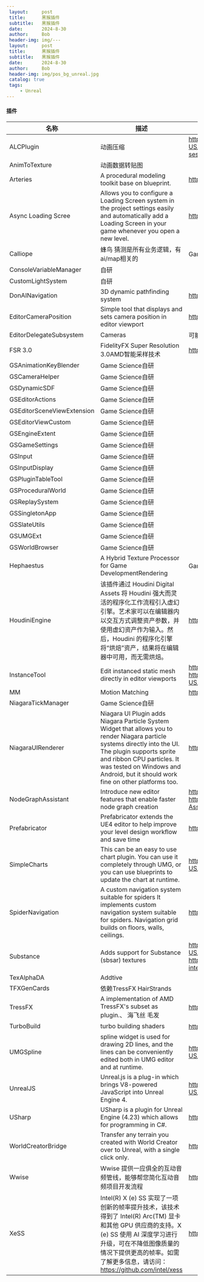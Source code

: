```yaml
---
 layout:     post
 title:      黑猴插件
 subtitle:   黑猴插件
 date:       2024-8-30
 author:     Bob
 header-img: img/---
 layout:     post
 title:      黑猴插件
 subtitle:   黑猴插件
 date:       2024-8-30
 author:     Bob
 header-img: img/pos_bg_unreal.jpg
 catalog: true
 tags:
     - Unreal
---
```


#### 插件

|名称|描述|来源|
| ------ | ------ | ------ |
|ALCPlugin|动画压缩|https://www.unrealengine.com/marketplace/en-US/product/animation-compression-library?sessionInvalidated=true|
|AnimToTexture|动画数据转贴图||https://github.com/Leroy231/AnimToTexture https://www.unrealengine.com/marketplace/en-US/product/city-sample|
|Arteries |A procedural modeling toolkit base on blueprint. |https://github.com/fullike/Arteries|
|Async Loading Scree|Allows you to configure a Loading Screen system in the project settings easily and automatically add a Loading Screen in your game whenever you open a new level.|https://github.com/truong-bui/AsyncLoadingScreen|
|Calliope|蜂鸟 猜测是所有业务逻辑，有ai/map相关的|Game Science自研
|ConsoleVariableManager|自研|
|CustomLightSystem|自研|
|DonAINavigation|3D dynamic pathfinding system|https://github.com/VSZue/DonAINavigation|
|EditorCameraPosition|Simple tool that displays and sets camera position in editor viewport|https://github.com/zompi2/EditorCameraPositionUE4|
|EditorDelegateSubsystem|Cameras|可能是自研|
|FSR 3.0|FidelityFX Super Resolution 3.0AMD智能采样技术|https://gpuopen.com/unreal-engine/|
|GSAnimationKeyBlender|Game Science自研|
|GSCameraHelper|Game Science自研|
|GSDynamicSDF|Game Science自研|
|GSEditorActions|Game Science自研|
|GSEditorSceneViewExtension|Game Science自研|
|GSEditorViewCustom|Game Science自研|
|GSEngineExtent|Game Science自研|
|GSGameSettings|Game Science自研|
|GSInput|Game Science自研|
|GSInputDisplay|Game Science自研|
|GSPluginTableTool|Game Science自研|
|GSProceduralWorld|Game Science自研|
|GSReplaySystem|Game Science自研|
|GSSingletonApp|Game Science自研|
|GSSlateUtils|Game Science自研|
|GSUMGExt|Game Science自研|
|GSWorldBrowser|Game Science自研|
|Hephaestus|A Hybrid Texture Processor for  Game DevelopmentRendering|Game Science自研|
|HoudiniEngine|该插件通过 Houdini Digital Assets 将 Houdini 强大而灵活的程序化工作流程引入虚幻引擎。艺术家可以在编辑器内以交互方式调整资产参数，并使用虚幻资产作为输入。然后，Houdini 的程序化引擎将“烘焙”资产，结果将在编辑器中可用，而无需烘焙。|https://github.com/sideeffects/HoudiniEngineForUnreal|
|InstanceTool|Edit instanced static mesh directly in editor viewports|https://github.com/marynate https://www.unrealengine.com/marketplace/en-US/product/instance-tool|
|MM|Motion Matching|https://www.filmstorm.net|
|NiagaraTickManager|Game Science自研|
|NiagaraUIRenderer|Niagara UI Plugin adds Niagara Particle System Widget that allows you to render Niagara particle systems directly into the UI. The plugin supports sprite and ribbon CPU particles. It was tested on Windows and Android, but it should work fine on other platforms too.|https://github.com/SourySK/NiagaraUIRenderer|
|NodeGraphAssistant|Introduce new editor features that enable faster node graph creation|https://github.com/pdlogingithub https://github.com/pdlogingithub/UE4-Node-Graph-Assistant/blob/master/README.md|
|Prefabricator|Prefabricator extends the UE4 editor to help improve your level design workflow and save time|https://prefabricator.dev/|
|SimpleCharts|This can be an easy to use chart plugin. You can use it completely through UMG, or you can use blueprints to update the chart at runtime.|https://www.unrealengine.com/marketplace/en-US/product/simplecharts|
|SpiderNavigation|A custom navigation system suitable for spiders It implements custom navigation system suitable for spiders. Navigation grid builds on floors, walls, ceilings.|https://github.com/rnixik/spider-navigation-plugin|
|Substance|Adds support for Substance (sbsar) textures|https://www.unrealengine.com/marketplace/en-US/product/substance-plugin https://helpx.adobe.com/substance-3d-integrations/game-engines/unreal-engine.html|
|TexAlphaDA|Addtive|
|TFXGenCards|依赖TressFX  HairStrands|
|TressFX|A implementation of AMD TressFX's subset as plugin.、 海飞丝 毛发|https://gpuopen.com/tressfx/|
|TurboBuild|turbo building shaders|https://turbo.build/  可能是这个|
|UMGSpline|spline widget is used for drawing 2D lines, and the lines can be conveniently edited both in UMG editor and at runtime.|https://www.unrealengine.com/marketplace/en-US/product/umgspline|
|UnrealJS|Unreal.js is a plug-in which brings V8-powered JavaScript into Unreal Engine 4.|https://www.unrealengine.com/marketplace/en-US/product/unrealjs|
|USharp|USharp is a plugin for Unreal Engine (4.23) which allows for programming in C#.|https://github.com/pixeltris/USharp|
|WorldCreatorBridge|Transfer any terrain you created with World Creator over to Unreal, with a single click only.|https://www.world-creator.com/|
|Wwise|Wwise 提供一应俱全的互动音频管线，能够帮您简化互动音频项目开发流程|https://www.audiokinetic.com/zh/wwise/overview/|
|XeSS|Intel(R) X (e) SS 实现了一项创新的帧率提升技术，该技术得到了 Intel(R) Arc(TM) 显卡和其他 GPU 供应商的支持。X (e) SS 使用 AI 深度学习进行升级，可在不降低图像质量的情况下提供更高的帧率。如需了解更多信息，请访问：https://github.com/intel/xess|https://github.com/GameTechDev/XeSSUnrealPlugin|

 

